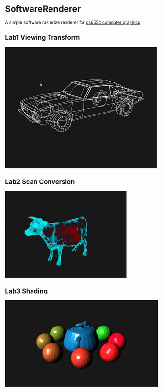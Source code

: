 # SoftwareRenderer
A simple software rasterize renderer for [cs6554 computer graphics](https://icg.gwu.edu/csci-6555-computer-animation-fall-2019)
## Lab1 Viewing Transform
![img](imgs/Wireframe.gif)
## Lab2 Scan Conversion
![img](imgs/EdgeGlowCow.gif)
## Lab3 Shading
![img](imgs/Shading.gif)